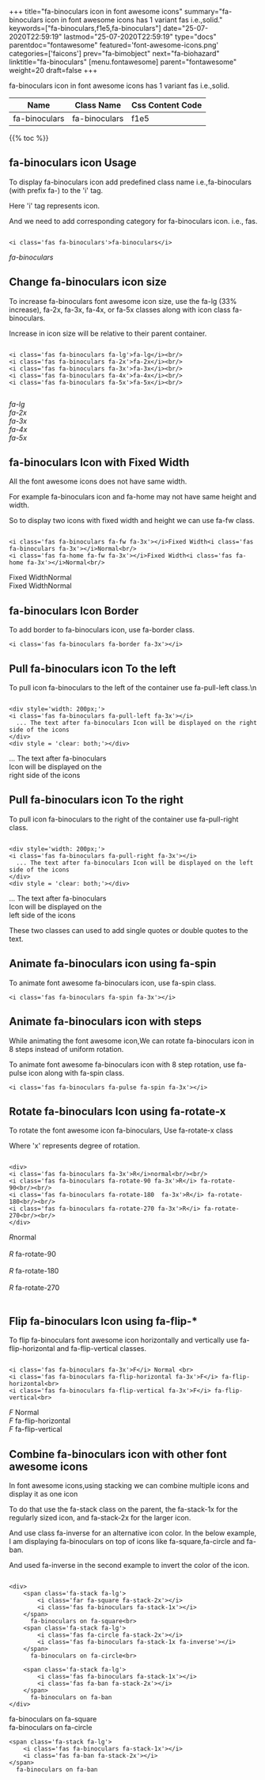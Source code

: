 +++
title="fa-binoculars icon in font awesome icons"
summary="fa-binoculars icon in font awesome icons has 1 variant fas i.e.,solid."
keywords=["fa-binoculars,f1e5,fa-binoculars"]
date="25-07-2020T22:59:19"
lastmod="25-07-2020T22:59:19"
type="docs"
parentdoc="fontawesome"
featured='font-awesome-icons.png'
categories=['faicons']
prev="fa-bimobject"
next="fa-biohazard"
linktitle="fa-binoculars"
[menu.fontawesome]
parent="fontawesome"
weight=20
draft=false
+++


fa-binoculars icon in font awesome icons has 1 variant fas i.e.,solid.

<div class='table-responsive'><table class='table'><thead><tr><th>Name</th><th>Class Name</th><th>Css Content Code</th></tr></thead><tbody><tr><td>fa-binoculars</td><td>fa-binoculars</td><td>f1e5</td></tr></tbody></table></div>


{{% toc %}}


## fa-binoculars icon Usage

To display fa-binoculars icon add predefined class name i.e.,fa-binoculars (with prefix fa-) to the 'i' tag.

Here 'i' tag represents icon.

And we need to add corresponding category for fa-binoculars icon. i.e., fas.


```

<i class='fas fa-binoculars'>fa-binoculars</i>
```

<i class='fas fa-binoculars'>fa-binoculars</i>




## Change fa-binoculars icon size
To increase fa-binoculars font awesome icon size, use the fa-lg (33% increase), fa-2x, fa-3x, fa-4x, or fa-5x classes along with icon class fa-binoculars.

Increase in icon size will be relative to their parent container. 

```

<i class='fas fa-binoculars fa-lg'>fa-lg</i><br/>
<i class='fas fa-binoculars fa-2x'>fa-2x</i><br/>
<i class='fas fa-binoculars fa-3x'>fa-3x</i><br/>
<i class='fas fa-binoculars fa-4x'>fa-4x</i><br/>
<i class='fas fa-binoculars fa-5x'>fa-5x</i><br/>
            
```

<i class='fas fa-binoculars fa-lg'>fa-lg</i><br/>
<i class='fas fa-binoculars fa-2x'>fa-2x</i><br/>
<i class='fas fa-binoculars fa-3x'>fa-3x</i><br/>
<i class='fas fa-binoculars fa-4x'>fa-4x</i><br/>
<i class='fas fa-binoculars fa-5x'>fa-5x</i><br/>
            



## fa-binoculars Icon with Fixed Width 

All the font awesome icons does not have same width.

For example fa-binoculars icon and fa-home may not have same height and width.

So to display two icons with fixed width and height we can use fa-fw class.


```

<i class='fas fa-binoculars fa-fw fa-3x'></i>Fixed Width<i class='fas fa-binoculars fa-3x'></i>Normal<br/>
<i class='fas fa-home fa-fw fa-3x'></i>Fixed Width<i class='fas fa-home fa-3x'></i>Normal<br/>
```

<i class='fas fa-binoculars fa-fw fa-3x'></i>Fixed Width<i class='fas fa-binoculars fa-3x'></i>Normal<br/>
<i class='fas fa-home fa-fw fa-3x'></i>Fixed Width<i class='fas fa-home fa-3x'></i>Normal<br/>



## fa-binoculars Icon Border 

To add border to fa-binoculars icon, use fa-border class.


```
<i class='fas fa-binoculars fa-border fa-3x'></i>

```
<i class='fas fa-binoculars fa-border fa-3x'></i>





## Pull fa-binoculars icon To the left

To pull icon fa-binoculars to the left of the container use fa-pull-left class.\n

```

<div style='width: 200px;'>
<i class='fas fa-binoculars fa-pull-left fa-3x'></i>
  ... The text after fa-binoculars Icon will be displayed on the right side of the icons
</div>
<div style = 'clear: both;'></div>
```

<div style='width: 200px;'>
<i class='fas fa-binoculars fa-pull-left fa-3x'></i>
  ... The text after fa-binoculars Icon will be displayed on the right side of the icons
</div>
<div style = 'clear: both;'></div>




## Pull fa-binoculars icon To the right
To pull icon fa-binoculars to the right of the container use fa-pull-right class.

```

<div style='width: 200px;'>
<i class='fas fa-binoculars fa-pull-right fa-3x'></i>
  ... The text after fa-binoculars Icon will be displayed on the left side of the icons
</div>
<div style = 'clear: both;'></div>
```

<div style='width: 200px;'>
<i class='fas fa-binoculars fa-pull-right fa-3x'></i>
  ... The text after fa-binoculars Icon will be displayed on the left side of the icons
</div>
<div style = 'clear: both;'></div>

These two classes can used to add single quotes or double quotes to the text.


## Animate fa-binoculars icon using fa-spin
To animate font awesome fa-binoculars icon, use fa-spin class.

```
<i class='fas fa-binoculars fa-spin fa-3x'></i>
```
<i class='fas fa-binoculars fa-spin fa-3x'></i>




## Animate fa-binoculars icon with steps
While animating the font awesome icon,We can rotate fa-binoculars icon in 8 steps instead of uniform rotation.

To animate font awesome fa-binoculars icon with 8 step rotation, use fa-pulse icon along with fa-spin class.


```
<i class='fas fa-binoculars fa-pulse fa-spin fa-3x'></i>

```
<i class='fas fa-binoculars fa-pulse fa-spin fa-3x'></i>





## Rotate fa-binoculars Icon using fa-rotate-x
To rotate the font awesome icon fa-binoculars, Use fa-rotate-x class

Where 'x' represents degree of rotation.


```

<div>
<i class='fas fa-binoculars fa-3x'>R</i>normal<br/><br/>
<i class='fas fa-binoculars fa-rotate-90 fa-3x'>R</i> fa-rotate-90<br/><br/> 
<i class='fas fa-binoculars fa-rotate-180  fa-3x'>R</i> fa-rotate-180<br/><br/> 
<i class='fas fa-binoculars fa-rotate-270 fa-3x'>R</i> fa-rotate-270<br/><br/>
</div>
```

<div>
<i class='fas fa-binoculars fa-3x'>R</i>normal<br/><br/>
<i class='fas fa-binoculars fa-rotate-90 fa-3x'>R</i> fa-rotate-90<br/><br/> 
<i class='fas fa-binoculars fa-rotate-180  fa-3x'>R</i> fa-rotate-180<br/><br/> 
<i class='fas fa-binoculars fa-rotate-270 fa-3x'>R</i> fa-rotate-270<br/><br/>
</div>




## Flip fa-binoculars Icon using fa-flip-*
To flip fa-binoculars font awesome icon horizontally and vertically use fa-flip-horizontal and fa-flip-vertical classes. 

```

<i class='fas fa-binoculars fa-3x'>F</i> Normal <br>
<i class='fas fa-binoculars fa-flip-horizontal fa-3x'>F</i> fa-flip-horizontal<br>
<i class='fas fa-binoculars fa-flip-vertical fa-3x'>F</i> fa-flip-vertical<br>
```

<i class='fas fa-binoculars fa-3x'>F</i> Normal <br>
<i class='fas fa-binoculars fa-flip-horizontal fa-3x'>F</i> fa-flip-horizontal<br>
<i class='fas fa-binoculars fa-flip-vertical fa-3x'>F</i> fa-flip-vertical<br>




## Combine fa-binoculars icon with other font awesome icons
In font awesome icons,using stacking we can combine multiple icons and display it as one icon 

To do that use the fa-stack class on the parent, the fa-stack-1x for the regularly sized icon, and fa-stack-2x for the larger icon.

And use class fa-inverse for an alternative icon color. 
In the below example, I am displaying fa-binoculars on top of icons like fa-square,fa-circle and fa-ban.

And used fa-inverse in the second example to invert the color of the icon.

```

<div>
    <span class='fa-stack fa-lg'>
        <i class='far fa-square fa-stack-2x'></i>
        <i class='fas fa-binoculars fa-stack-1x'></i>
    </span>
      fa-binoculars on fa-square<br>
    <span class='fa-stack fa-lg'>
        <i class='fas fa-circle fa-stack-2x'></i>
        <i class='fas fa-binoculars fa-stack-1x fa-inverse'></i>
    </span>
      fa-binoculars on fa-circle<br>

    <span class='fa-stack fa-lg'>
        <i class='fas fa-binoculars fa-stack-1x'></i>
        <i class='fas fa-ban fa-stack-2x'></i>
    </span>
      fa-binoculars on fa-ban
</div>
```

<div>
    <span class='fa-stack fa-lg'>
        <i class='far fa-square fa-stack-2x'></i>
        <i class='fas fa-binoculars fa-stack-1x'></i>
    </span>
      fa-binoculars on fa-square<br>
    <span class='fa-stack fa-lg'>
        <i class='fas fa-circle fa-stack-2x'></i>
        <i class='fas fa-binoculars fa-stack-1x fa-inverse'></i>
    </span>
      fa-binoculars on fa-circle<br>

    <span class='fa-stack fa-lg'>
        <i class='fas fa-binoculars fa-stack-1x'></i>
        <i class='fas fa-ban fa-stack-2x'></i>
    </span>
      fa-binoculars on fa-ban
</div>






